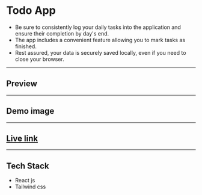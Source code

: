 # Todo App

- Be sure to consistently log your daily tasks into the application and ensure their completion by day's end.
- The app includes a convenient feature allowing you to mark tasks as finished.
- Rest assured, your data is securely saved locally, even if you need to close your browser.

---
## Preview

---
## Demo image

---
## [Live link](https://todo-app-theta-flax.vercel.app/)

---
## Tech Stack

- React js
- Tailwind css
